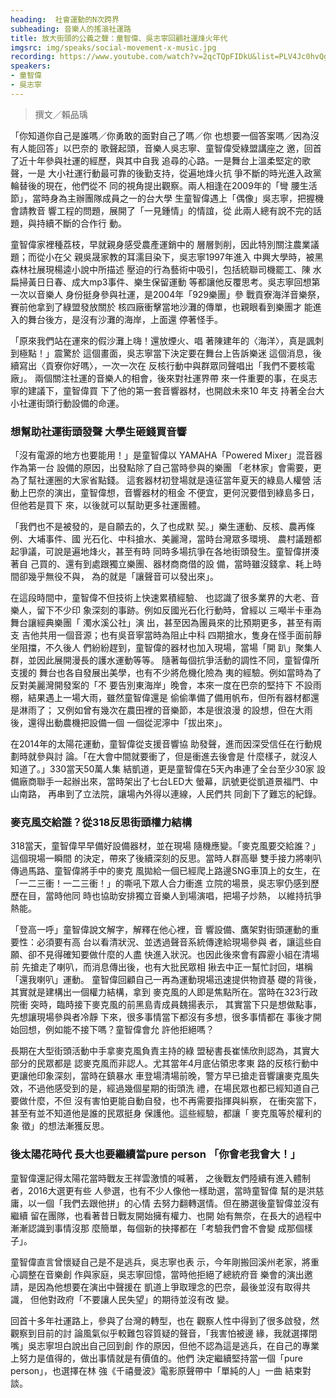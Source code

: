 ```yaml
---
heading:  社會運動的N次跨界
subheading: 音樂人的搖滾社運路
title: 放大街頭的公義之聲：童智偉、吳志寧回顧社運烽火年代
imgsrc: img/speaks/social-movement-x-music.jpg
recording: https://www.youtube.com/watch?v=2qcTQpFIDkU&list=PLV4Jc0hvQg9HfVqzsSkJSYooBSiKe7usW&index=4
speakers:
- 童智偉
- 吳志寧
---
```


> 撰文／賴品瑀

「你知道你自己是誰嗎／你勇敢的面對自己了嗎／你
也想要一個答案嗎／因為沒有人能回答」以巴奈的
歌聲起頭，音樂人吳志寧、童智偉受綠盟講座之
邀，回首了近十年參與社運的經歷，與其中自我
追尋的心路。一是舞台上溫柔堅定的歌聲，一是
大小社運行動最可靠的後勤支持，從遍地烽火抗
爭不斷的時光進入政黨輪替後的現在，他們從不
同的視角提出觀察。兩人相逢在2009年的「彎
腰生活節」，當時身為主辦團隊成員之一的台大學
生童智偉遇上「偶像」吳志寧，把握機會請教音
響工程的問題，展開了「一見鍾情」的情誼，從
此兩人總有說不完的話題，與持續不斷的合作行
動。

童智偉家裡種荔枝，早就親身感受農產運銷中的
層層剝削，因此特別關注農業議題；而從小在父
親吳晟家教的耳濡目染下，吳志寧1997年進入
中興大學時，被黑森林社展現楊逵小說中所描述
壓迫的行為藝術中吸引，包括統聯司機罷工、陳
水扁掃黃日日春、成大mp3事件、樂生保留運動
等都讓他反覆思考。吳志寧回想第一次以音樂人
身份挺身參與社運，是2004年「929樂團」參
戰貢寮海洋音樂祭，賽前他拿到了綠盟發放關於
核四廠衝擊當地沙灘的傳單，也親眼看到樂團才
能進入的舞台後方，是沒有沙灘的海岸，上面還
停著怪手。

「原來我們站在運來的假沙灘上嗨！還放煙火、唱
著陳建年的〈海洋〉，真是諷刺到極點！」震驚於
這個畫面，吳志寧當下決定要在舞台上告訴樂迷
這個消息，後續寫出〈貢寮你好嗎〉，一次一次在
反核行動中與群眾同聲唱出「我們不要核電廠」。
兩個關注社運的音樂人的相會，後來對社運界帶
來一件重要的事，在吳志寧的建議下，童智偉買
下了他的第一套音響器材，也開啟未來10 年支
持著全台大小社運街頭行動設備的命運。

### 想幫助社運街頭發聲 大學生砸錢買音響

「沒有電源的地方也要能用！」是童智偉以
YAMAHA「Powered Mixer」混音器作為第一台
設備的原因，出發點除了自己當時參與的樂團
「老林家」會需要，更為了幫社運圈的大家省點錢。
這套器材初登場就是遠征當年夏天的綠島人權營
活動上巴奈的演出，童智偉想，音響器材的租金
不便宜，更何況要借到綠島多日，但他若是買下
來，以後就可以幫助更多社運團體。

「我們也不是被發的，是自願去的，久了也成默
契。」樂生運動、反核、農再條例、大埔事件、國
光石化、中科搶水、美麗灣，當時台灣眾多環境、
農村議題都起爭議，可說是遍地烽火，甚至有時
同時多場抗爭在各地街頭發生。童智偉拼湊著自
己買的、還有到處跟獨立樂團、器材商商借的設
備，當時雖沒錢拿、耗上時間卻幾乎無役不與，
為的就是「讓聲音可以發出來」。

在這段時間中，童智偉不但技術上快速累積經驗、
也認識了很多業界的大老、音樂人，留下不少印
象深刻的事跡。例如反國光石化行動時，曾經以
三噸半卡車為舞台讓經典樂團「 濁水溪公社」演
出，甚至因為團員來的比預期更多，甚至有兩支
吉他共用一個音源；也有吳音寧當時為阻止中科
四期搶水，隻身在怪手面前靜坐阻擋，不久後人
們紛紛趕到，童智偉的器材也加入現場，當場「開
趴」聚集人群，並因此展開漫長的護水運動等等。
隨著每個抗爭活動的調性不同，童智偉所支援的
舞台也各自發展出美學，也有不少將危機化險為
夷的經驗。例如當時為了反對美麗灣開發案的「不
要告別東海岸」晚會，本來一度在巴奈的堅持下
不設雨棚，結果遇上一場大雨，雖然童智偉還是
偷偷準備了備用帆布，但所有器材都還是淋雨了；
又例如曾有幾次在農田裡的音樂節，本是很浪漫
的設想，但在大雨後，還得出動農機把設備一個
一個從泥濘中「拔出來」。

在2014年的太陽花運動，童智偉從支援音響協
助發聲，進而因深受信任在行動規劃時就參與討
論。「在大會中間就要衝了，但是衝進去後會是
什麼樣子，就沒人知道了。」330當天50萬人集
結凱道，更是童智偉在5天內串連了全台至少30家
設備廠商聯手一起辦出來，當時架出了七台LED大
螢幕，訊號更從凱道景福門、中山南路，
再串到了立法院，讓場內外得以連線，人民們共
同創下了難忘的紀錄。

### 麥克風交給誰？從318反思街頭權力結構

318當天，童智偉早早備好設備器材，並在現場
隨機應變。「麥克風要交給誰？」這個現場一瞬間
的決定，帶來了後續深刻的反思。當時人群高舉
雙手接力將喇叭傳過馬路、童智偉將手中的麥克
風拋給一個已經爬上路邊SNG車頂上的女生，在
「一二三衝！一二三衝！」的嘶吼下眾人合力衝進
立院的場景，吳志寧仍感到歷歷在目，當時他同
時也協助安排獨立音樂人到場演唱，把場子炒熱，
以維持抗爭熱能。

「登高一呼」童智偉說文解字，解釋在他心裡，音
響設備、鷹架對街頭運動的重要性：必須要有高
台以看清狀況、並透過聲音系統傳達給現場參與
者，讓這些自願、卻不見得確知要做什麼的人盡
快進入狀況。也因此後來會有霹靂小組在清場前
先搶走了喇叭，而消息傳出後，也有大批民眾相
揪去中正一幫忙討回，堪稱「還我喇叭」運動。
童智偉回顧自己一再為運動現場迅速提供物資基
礎的背後，其實就是建構出一個權力結構，拿到
麥克風的人即是焦點所在。當時在323行政院衝
突時，臨時接下麥克風的前黑島青成員魏揚表示，
其實當下只是想做點事，先想讓現場參與者冷靜
下來，很多事情當下都沒有多想，很多事情都在
事後才開始回想，例如能不接下嗎？童智偉會允
許他拒絕嗎？

長期在大型街頭活動中手拿麥克風負責主持的綠
盟秘書長崔愫欣則認為，其實大部分的民眾都是
認麥克風而非認人。尤其當年4月底佔領忠孝東
路的反核行動中更讓他印象深刻，當時在鎮暴水
車登場清場前晚，警方早已搶走音響讓麥克風失
效，不過他感受到的是，經過幾個星期的街頭洗
禮，在場民眾也都已經知道自己要做什麼，不但
沒有害怕更能自動自發，也不再需要指揮與糾察，
在衝突當下，甚至有並不知道他是誰的民眾挺身
保護他。這些經驗，都讓「 麥克風等於權利的象
徵」的想法漸獲反思。

### 後太陽花時代 長大也要繼續當pure person 「你會老我會大！」

童智偉還記得太陽花當時戰友王祥雲激憤的喊著，
之後戰友們陸續有進入體制者，2016大選更有些
人參選，也有不少人像他一樣助選，當時童智偉
幫的是洪慈庸，以一個「我們去跟他拼」的心情
去努力翻轉選情。但在勝選後童智偉並沒有繼續
留在團隊，也看著昔日戰友開始擁有權力、也開
始有無奈，在長大的過程中漸漸認識到事情沒那
麼簡單，每個新的抉擇都在「考驗我們會不會變
成那個樣子」。

童智偉直言曾懷疑自己是不是逃兵，吳志寧也表
示，今年剛搬回溪州老家，將重心調整在音樂創
作與家庭，吳志寧回憶，當時他拒絕了總統府音
樂會的演出邀請，是因為他想要在演出中聲援在
凱道上爭取理念的巴奈，最後並沒有取得共識，
但他對政府「不要讓人民失望」的期待並沒有改
變。

回首十多年社運路上，參與了台灣的轉型，也在
觀察人性中得到了很多啟發，然觀察到目前的討
論風氣似乎較難包容質疑的聲音，「我害怕被邊
緣，我就選擇閉嘴」吳志寧坦白說出自己回到創
作的原因，但他不認為這是逃兵，在自己的專業
上努力是值得的，做出事情就是有價值的。他們
決定繼續堅持當一個「pure person」，也選擇在林
強《千禧曼波》電影原聲帶中「單純的人」一曲
結束對談。

